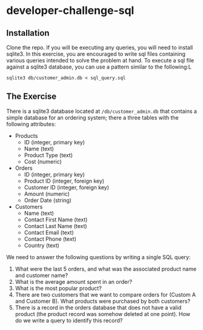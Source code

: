 # developer-challenge-sql

## Installation
Clone the repo.  If you will be executing any queries, you will need to install sqlite3.  In this exercise, you are encouraged to write sql files containing various queries intended to solve the problem at hand.  To execute a sql file against a sqlite3 database, you can use a pattern similar to the following:L

```
sqlite3 db/customer_admin.db < sql_query.sql
```

## The Exercise
There is a sqlite3 database located at `/db/customer_admin.db` that contains a simple database for an ordering system; there a three tables with the following attributes:

- Products
    - ID (integer, primary key)
    - Name (text)
    - Product Type (text)
    - Cost (numeric)
- Orders
    - ID (integer, primary key)
    - Product ID (integer, foreign key)
    - Customer ID (integer, foreign key)
    - Amount (numeric)
    - Order Date (string)
- Customers
    - Name (text)
    - Contact First Name (text)
    - Contact Last Name (text)
    - Contact Email (text)
    - Contact Phone (text) 
    - Country (text)

We need to answer the following questions by writing a single SQL query:

1. What were the last 5 orders, and what was the associated product name and customer name?
2. What is the average amount spent in an order?
3. What is the most popular product?
4. There are two customers that we want to compare orders for (Custom A and Customer B).  What products were purchased by both customers?
5. There is a record in the orders database that does not have a valid product (the product record was somehow deleted at one point).  How do we write a query to identify this record?